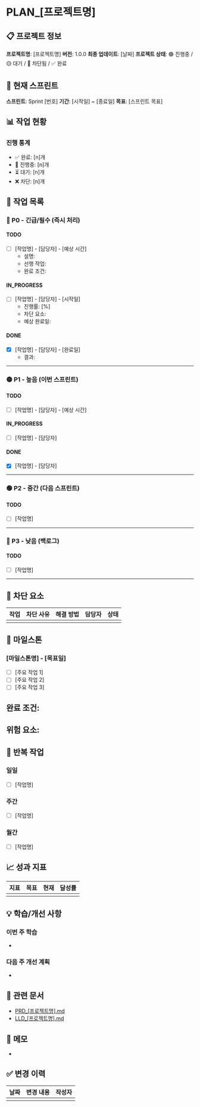 # PLAN_[프로젝트명]

## 📋 프로젝트 정보
**프로젝트명**: [프로젝트명]
**버전**: 1.0.0
**최종 업데이트**: [날짜]
**프로젝트 상태**: 🟢 진행중 / 🟡 대기 / 🔴 차단됨 / ✅ 완료

## 🎯 현재 스프린트
**스프린트**: Sprint [번호]
**기간**: [시작일] ~ [종료일]
**목표**: [스프린트 목표]

## 📊 작업 현황
### 진행 통계
- ✅ 완료: [n]개
- 🚧 진행중: [n]개
- ⏳ 대기: [n]개
- ❌ 차단: [n]개

## 📝 작업 목록

### 🔴 P0 - 긴급/필수 (즉시 처리)
#### TODO
- [ ] [작업명] - [담당자] - [예상 시간]
  - 설명:
  - 선행 작업:
  - 완료 조건:

#### IN_PROGRESS
- [ ] [작업명] - [담당자] - [시작일]
  - 진행률: [%]
  - 차단 요소:
  - 예상 완료일:

#### DONE
- [x] [작업명] - [담당자] - [완료일]
  - 결과:

---

### 🟡 P1 - 높음 (이번 스프린트)
#### TODO
- [ ] [작업명] - [담당자] - [예상 시간]

#### IN_PROGRESS
- [ ] [작업명] - [담당자]

#### DONE
- [x] [작업명] - [담당자]

---

### 🟢 P2 - 중간 (다음 스프린트)
#### TODO
- [ ] [작업명]

---

### 🔵 P3 - 낮음 (백로그)
#### TODO
- [ ] [작업명]

---

## 🚧 차단 요소
| 작업 | 차단 사유 | 해결 방법 | 담당자 | 상태 |
|------|-----------|-----------|--------|------|
|      |           |           |        |      |

## 📅 마일스톤
### [마일스톤명] - [목표일]
- [ ] [주요 작업 1]
- [ ] [주요 작업 2]
- [ ] [주요 작업 3]

**완료 조건**:
-

**위험 요소**:
-

## 🔄 반복 작업
### 일일
- [ ] [작업명]

### 주간
- [ ] [작업명]

### 월간
- [ ] [작업명]

## 📈 성과 지표
| 지표 | 목표 | 현재 | 달성률 |
|------|------|------|--------|
|      |      |      |        |

## 💡 학습/개선 사항
### 이번 주 학습
-

### 다음 주 개선 계획
-

## 🔗 관련 문서
- [PRD_[프로젝트명].md](./PRD_[프로젝트명].md)
- [LLD_[프로젝트명].md](./LLD_[프로젝트명].md)

## 📌 메모
-

## ✅ 변경 이력
| 날짜 | 변경 내용 | 작성자 |
|------|-----------|--------|
|      |           |        |
